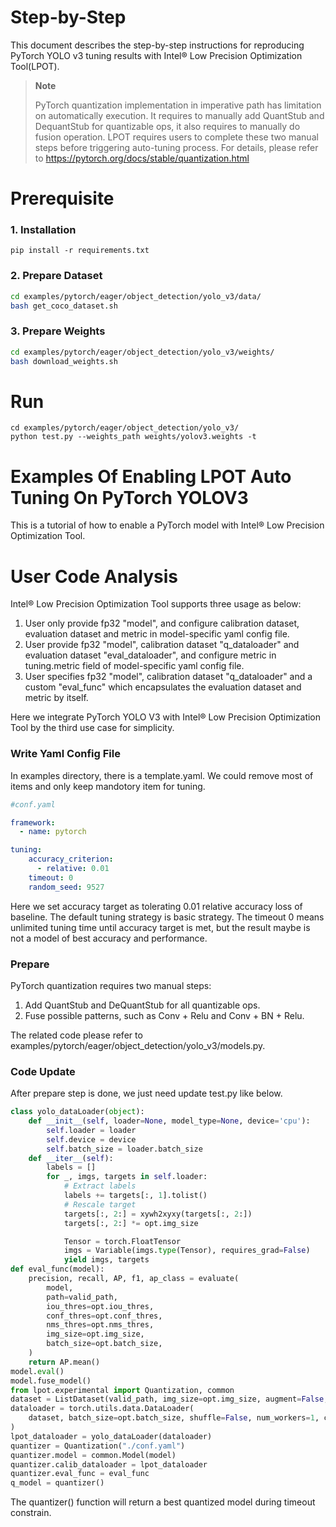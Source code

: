 Step-by-Step
============

This document describes the step-by-step instructions for reproducing PyTorch YOLO v3 tuning results with Intel® Low Precision Optimization Tool(LPOT).

> **Note**
>
> PyTorch quantization implementation in imperative path has limitation on automatically execution.
> It requires to manually add QuantStub and DequantStub for quantizable ops, it also requires to manually do fusion operation.
> LPOT requires users to complete these two manual steps before triggering auto-tuning process.
> For details, please refer to https://pytorch.org/docs/stable/quantization.html

# Prerequisite

### 1. Installation

```shell
pip install -r requirements.txt
```

### 2. Prepare Dataset

```bash
cd examples/pytorch/eager/object_detection/yolo_v3/data/
bash get_coco_dataset.sh
```

### 3. Prepare Weights

```bash
cd examples/pytorch/eager/object_detection/yolo_v3/weights/
bash download_weights.sh
```

# Run

```shell
cd examples/pytorch/eager/object_detection/yolo_v3/
python test.py --weights_path weights/yolov3.weights -t
```

Examples Of Enabling LPOT Auto Tuning On PyTorch YOLOV3
=======================================================

This is a tutorial of how to enable a PyTorch model with Intel® Low Precision Optimization Tool.

# User Code Analysis

Intel® Low Precision Optimization Tool supports three usage as below:

1. User only provide fp32 "model", and configure calibration dataset, evaluation dataset and metric in model-specific yaml config file.
2. User provide fp32 "model", calibration dataset "q_dataloader" and evaluation dataset "eval_dataloader", and configure metric in tuning.metric field of model-specific yaml config file.
3. User specifies fp32 "model", calibration dataset "q_dataloader" and a custom "eval_func" which encapsulates the evaluation dataset and metric by itself.

Here we integrate PyTorch YOLO V3 with Intel® Low Precision Optimization Tool by the third use case for simplicity.

### Write Yaml Config File

In examples directory, there is a template.yaml. We could remove most of items and only keep mandotory item for tuning.

```yaml
#conf.yaml

framework:
  - name: pytorch

tuning:
    accuracy_criterion:
      - relative: 0.01
    timeout: 0
    random_seed: 9527
```

Here we set accuracy target as tolerating 0.01 relative accuracy loss of baseline. The default tuning strategy is basic strategy. The timeout 0 means unlimited tuning time until accuracy target is met, but the result maybe is not a model of best accuracy and performance.

### Prepare

PyTorch quantization requires two manual steps:

1. Add QuantStub and DeQuantStub for all quantizable ops.
2. Fuse possible patterns, such as Conv + Relu and Conv + BN + Relu.

The related code please refer to examples/pytorch/eager/object_detection/yolo_v3/models.py.

### Code Update

After prepare step is done, we just need update test.py like below.

```python
class yolo_dataLoader(object):
    def __init__(self, loader=None, model_type=None, device='cpu'):
        self.loader = loader
        self.device = device
        self.batch_size = loader.batch_size
    def __iter__(self):
        labels = []
        for _, imgs, targets in self.loader:
            # Extract labels
            labels += targets[:, 1].tolist()
            # Rescale target
            targets[:, 2:] = xywh2xyxy(targets[:, 2:])
            targets[:, 2:] *= opt.img_size

            Tensor = torch.FloatTensor
            imgs = Variable(imgs.type(Tensor), requires_grad=False)
            yield imgs, targets
def eval_func(model):
    precision, recall, AP, f1, ap_class = evaluate(
        model,
        path=valid_path,
        iou_thres=opt.iou_thres,
        conf_thres=opt.conf_thres,
        nms_thres=opt.nms_thres,
        img_size=opt.img_size,
        batch_size=opt.batch_size,
    )
    return AP.mean()
model.eval()
model.fuse_model()
from lpot.experimental import Quantization, common
dataset = ListDataset(valid_path, img_size=opt.img_size, augment=False, multiscale=False)
dataloader = torch.utils.data.DataLoader(
    dataset, batch_size=opt.batch_size, shuffle=False, num_workers=1, collate_fn=dataset.collate_fn
)
lpot_dataloader = yolo_dataLoader(dataloader)
quantizer = Quantization("./conf.yaml")
quantizer.model = common.Model(model)
quantizer.calib_dataloader = lpot_dataloader
quantizer.eval_func = eval_func
q_model = quantizer()
```

The quantizer() function will return a best quantized model during timeout constrain.
